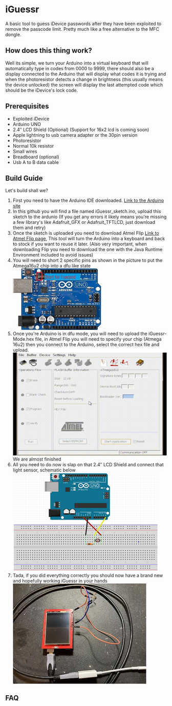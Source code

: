 # iGuessr
A basic tool to guess iDevice passwords after they have been exploited to remove the passcode limit. Pretty much like a free alternative to the MFC dongle.
## How does this thing work?
Well its simple, we turn your Arduino into a virtual keyboard that will automatically type in codes from 0000 to 9999, there should also be a display connected to the Arduino that will display what codes it is trying and when the photoresistor detects a change in brightness (this usually means the device unlocked) the screen will display the last attempted code which should be the iDevice's lock code.
## Prerequisites
- Exploited iDevice
- Arduino UNO
- 2.4″ LCD Shield (Optional) (Support for 16x2 lcd is coming soon)
- Apple lightning to usb camera adapter or the 30pin version
- Photoresistor
- Normal 10k resistor
- Small wires
- Breadboard (optional)
- Usb A to B data cable
## Build Guide
Let's build shall we?

1. First you need to have the Arduino IDE downloaded. [Link to the Arduino site](https://www.arduino.cc/en/software)
2. In this github you will find a file named iGuessr_sketch.ino, upload this sketch to the ardunio (If you get any errors
it likely means you're missing a few library's like Adafruit_GFX or Adafruit_TFTLCD, just download them and retry)
3. Once the sketch is uploaded you need to download Atmel Flip [Link to Atmel Flip page](https://www.microchip.com/en-us/development-tool/flip),
This tool will turn the Arduino into a keyboard and back to stock if you want to reuse it later.
(Also very important, when downloading Flip you need to download the one with the Java Runtime Environment included to avoid issues)
4. You will need to short 2 specific pins as shown in the picture to put the Atmega16u2 chip into a dfu like state <br>
![Dfu mode](images/dfu.jpg)
5. Once you're Arduino is in dfu mode, you will need to upload the iGuessr-Mode.hex file, in Atmel Flip you will need to specify your chip (Atmega 16u2) 
then you connect to the Arduino, select the correct hex file and upload. <br>
![How to use flip](images/Flip.gif) <br>
We are almost finished
6. All you need to do now is slap on that 2.4″ LCD Shield and connect that light sensor, schematic below <br>
![How to connect](images/lightsensor.png) <br>
7. Tada, if you did everything correctly you should now have a brand new and hopefully working iGuessr in your hands <br>
![Done](images/Done.jpg) <br>
## FAQ
